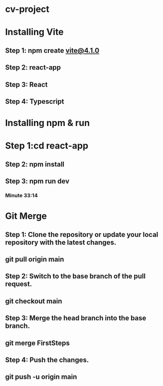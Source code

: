 # cv-project

# Installing Vite

## Step 1: npm create vite@4.1.0

## Step 2: react-app

## Step 3: React

## Step 4: Typescript

# Installing npm & run

# Step 1:cd react-app

## Step 2: npm install

## Step 3: npm run dev

### Minute 33:14

# Git Merge

## Step 1: Clone the repository or update your local repository with the latest changes.

## git pull origin main

## Step 2: Switch to the base branch of the pull request.

## git checkout main

## Step 3: Merge the head branch into the base branch.

## git merge FirstSteps

## Step 4: Push the changes.

## git push -u origin main
